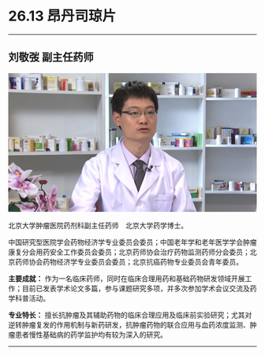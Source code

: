 # 26.13 昂丹司琼片

---

## 刘敬弢 副主任药师

![1684749463016](image/c26_013/1684749463016.png)

北京大学肿瘤医院药剂科副主任药师　北京大学药学博士。

中国研究型医院学会药物经济学专业委员会委员；中国老年学和老年医学学会肿瘤康复分会用药安全工作委员会委员；北京药师协会治疗药物监测药师分会委员；北京药师协会药物经济学专业委员会委员；北京抗癌药物专业委员会青年委员。

**主要成就：** 作为一名临床药师，同时在临床合理用药和基础药物研发领域开展工作；目前已发表学术论文多篇，参与课题研究多项，并多次参加学术会议交流及药学科普活动。

**专业特长：** 擅长抗肿瘤及其辅助药物的临床合理应用及临床前实验研究；尤其对逆转肿瘤复发的作用机制与新药研发，抗肿瘤药物的联合应用与血药浓度监测、肿瘤患者慢性基础病的药学监护均有较为深入的研究。

---
